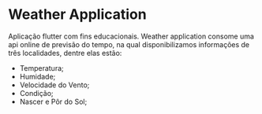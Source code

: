 # Weather Application

Aplicação flutter com fins educacionais. Weather application consome uma api online de previsão do tempo, 
na qual disponibilizamos informações de três localidades, dentre elas estão: 

- Temperatura;
- Humidade;
- Velocidade do Vento;
- Condição;
- Nascer e Pôr do Sol;
 

